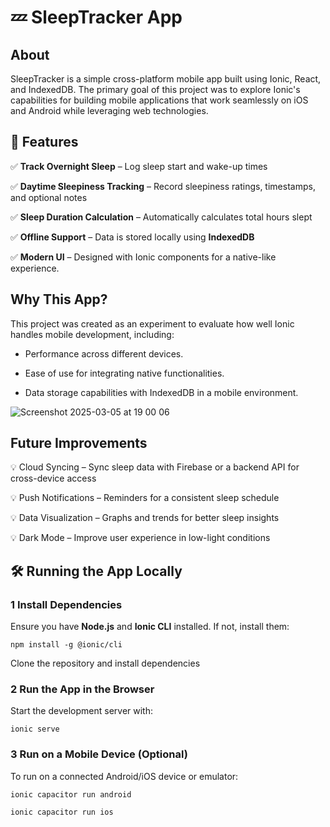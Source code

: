 # 💤 SleepTracker App 

## About

SleepTracker is a simple cross-platform mobile app built using Ionic, React, and IndexedDB. The primary goal of this project was to explore Ionic's capabilities for building mobile applications that work seamlessly on iOS and Android while leveraging web technologies.

## 🚀 Features  
✅ **Track Overnight Sleep** – Log sleep start and wake-up times  

✅ **Daytime Sleepiness Tracking** – Record sleepiness ratings, timestamps, and optional notes  

✅ **Sleep Duration Calculation** – Automatically calculates total hours slept  

✅ **Offline Support** – Data is stored locally using **IndexedDB**  

✅ **Modern UI** – Designed with Ionic components for a native-like experience. 

## Why This App?

This project was created as an experiment to evaluate how well Ionic handles mobile development, including:

- Performance across different devices.

- Ease of use for integrating native functionalities.

- Data storage capabilities with IndexedDB in a mobile environment.

![Screenshot 2025-03-05 at 19 00 06](https://github.com/user-attachments/assets/2963b428-9e5d-4266-bf5c-ee25b6b160b5)


## Future Improvements

💡 Cloud Syncing – Sync sleep data with Firebase or a backend API for cross-device access

💡 Push Notifications – Reminders for a consistent sleep schedule

💡 Data Visualization – Graphs and trends for better sleep insights

💡 Dark Mode – Improve user experience in low-light conditions

## 🛠 Running the App Locally  

### 1 Install Dependencies  
Ensure you have **Node.js** and **Ionic CLI** installed. If not, install them:  

``` npm install -g @ionic/cli ```

Clone the repository and install dependencies

### 2 Run the App in the Browser
Start the development server with:

``` ionic serve ```

### 3 Run on a Mobile Device (Optional)
To run on a connected Android/iOS device or emulator:

``` ionic capacitor run android ```

``` ionic capacitor run ios ```
